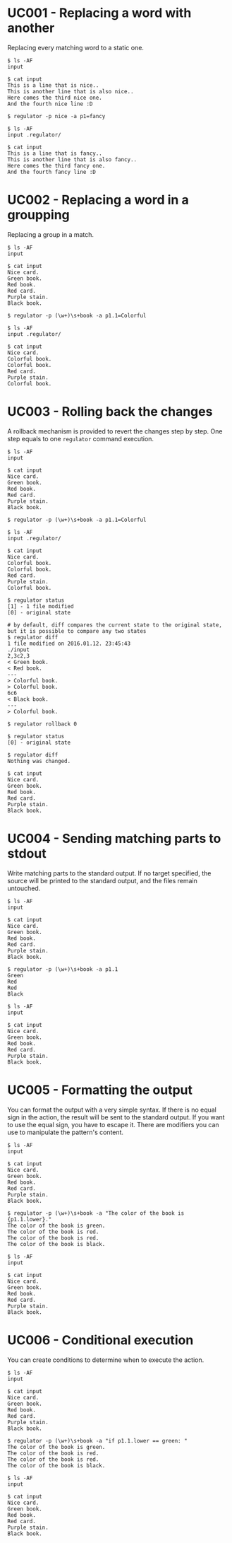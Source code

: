 # UC001 - Replacing a word with another

Replacing every matching word to a static one.

```
$ ls -AF
input

$ cat input
This is a line that is nice..
This is another line that is also nice..
Here comes the third nice one.
And the fourth nice line :D

$ regulator -p nice -a p1=fancy

$ ls -AF
input .regulator/

$ cat input
This is a line that is fancy..
This is another line that is also fancy..
Here comes the third fancy one.
And the fourth fancy line :D
```


# UC002 - Replacing a word in a groupping

Replacing a group in a match.

```
$ ls -AF
input

$ cat input
Nice card.
Green book.
Red book.
Red card.
Purple stain.
Black book.

$ regulator -p (\w+)\s+book -a p1.1=Colorful

$ ls -AF
input .regulator/

$ cat input
Nice card.
Colorful book.
Colorful book.
Red card.
Purple stain.
Colorful book.
```

# UC003 - Rolling back the changes

A rollback mechanism is provided to revert the changes step by step. One step equals to one `regulator` command execution.

```
$ ls -AF
input

$ cat input
Nice card.
Green book.
Red book.
Red card.
Purple stain.
Black book.

$ regulator -p (\w+)\s+book -a p1.1=Colorful

$ ls -AF
input .regulator/

$ cat input
Nice card.
Colorful book.
Colorful book.
Red card.
Purple stain.
Colorful book.

$ regulator status
[1] - 1 file modified
[0] - original state

# by default, diff compares the current state to the original state, but it is possible to compare any two states
$ regulator diff
1 file modified on 2016.01.12. 23:45:43
./input
2,3c2,3
< Green book.
< Red book.
---
> Colorful book.
> Colorful book.
6c6
< Black book.
---
> Colorful book.

$ regulator rollback 0

$ regulator status
[0] - original state

$ regulator diff
Nothing was changed.

$ cat input
Nice card.
Green book.
Red book.
Red card.
Purple stain.
Black book.
```

# UC004 - Sending matching parts to stdout

Write matching parts to the standard output. If no target specified, the source will be printed to the standard output, and the files remain untouched.

```
$ ls -AF
input

$ cat input
Nice card.
Green book.
Red book.
Red card.
Purple stain.
Black book.

$ regulator -p (\w+)\s+book -a p1.1
Green
Red
Red
Black

$ ls -AF
input

$ cat input
Nice card.
Green book.
Red book.
Red card.
Purple stain.
Black book.
```

# UC005 - Formatting the output

You can format the output with a very simple syntax. If there is no equal sign in the action, the result will be sent to the standard output. If you want to use the equal sign, you have to escape it. There are modifiers you can use to manipulate the pattern's content.

```
$ ls -AF
input

$ cat input
Nice card.
Green book.
Red book.
Red card.
Purple stain.
Black book.

$ regulator -p (\w+)\s+book -a "The color of the book is {p1.1.lower}."
The color of the book is green.
The color of the book is red.
The color of the book is red.
The color of the book is black.

$ ls -AF
input

$ cat input
Nice card.
Green book.
Red book.
Red card.
Purple stain.
Black book.
```

# UC006 - Conditional execution

You can create conditions to determine when to execute the action.

```
$ ls -AF
input

$ cat input
Nice card.
Green book.
Red book.
Red card.
Purple stain.
Black book.

$ regulator -p (\w+)\s+book -a "if p1.1.lower == green: "
The color of the book is green.
The color of the book is red.
The color of the book is red.
The color of the book is black.

$ ls -AF
input

$ cat input
Nice card.
Green book.
Red book.
Red card.
Purple stain.
Black book.
```


